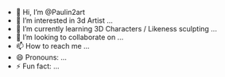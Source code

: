 - 👋 Hi, I’m @Paulin2art
- 👀 I’m interested in 3d Artist ...
- 🌱 I’m currently learning 3D Characters / Likeness sculpting ...
- 💞️ I’m looking to collaborate on ...
- 📫 How to reach me ...
- 😄 Pronouns: ...
- ⚡ Fun fact: ...

<!---
Paulin2art/Paulin2art is a ✨ special ✨ repository because its `README.md` (this file) appears on your GitHub profile.
You can click the Preview link to take a look at your changes.
--->

